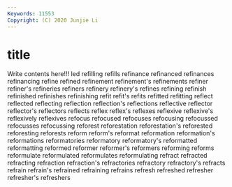 ```yaml
---
Keywords: 11553
Copyright: (C) 2020 Junjie Li
---
```


# title

Write contents here!!!
led 
refilling 
refills 
refinance 
refinanced 
refinances 
refinancing 
refine 
refined
refinement 
refinement's 
refinements 
refiner 
refiner's 
refineries 
refiners 
refinery 
refinery's 
refines
refining 
refinish 
refinished 
refinishes 
refinishing 
refit 
refit's 
refits 
refitted 
refitting
reflect 
reflected 
reflecting 
reflection 
reflection's 
reflections 
reflective 
reflector 
reflector's 
reflectors
reflects 
reflex 
reflex's 
reflexes 
reflexive 
reflexive's 
reflexively 
reflexives 
refocus 
refocused
refocuses 
refocusing 
refocussed 
refocusses 
refocussing 
reforest 
reforestation 
reforestation's 
reforested 
reforesting
reforests 
reform 
reform's 
reformat 
reformation 
reformation's 
reformations 
reformatories 
reformatory 
reformatory's
reformatted 
reformatting 
reformed 
reformer 
reformer's 
reformers 
reforming 
reforms 
reformulate 
reformulated
reformulates 
reformulating 
refract 
refracted 
refracting 
refraction 
refraction's 
refractories 
refractory 
refractory's
refracts 
refrain 
refrain's 
refrained 
refraining 
refrains 
refresh 
refreshed 
refresher 
refresher's
refreshers 

